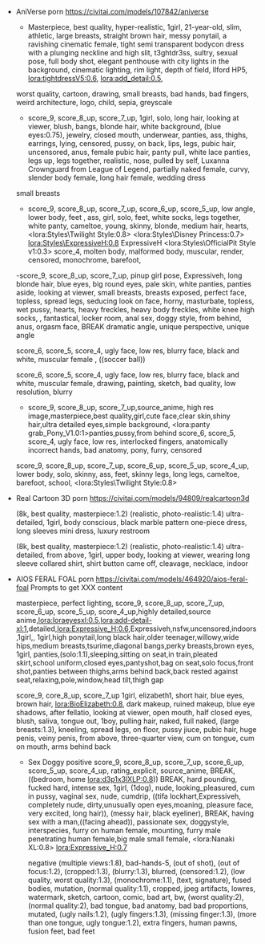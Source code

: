- AniVerse
  porn
  https://civitai.com/models/107842/aniverse

  - Masterpiece, best quality, hyper-realistic, 1girl, 21-year-old, slim, athletic, large breasts, straight brown hair, messy ponytail, a ravishing cinematic female, tight semi transparent bodycon dress with a plunging neckline and high slit, t3ghtdr3ss, sultry, sexual pose, full body shot, elegant penthouse with city lights in the background, cinematic lighting, rim light, depth of field, Ilford HP5, <lora:tightdressV5:0.6>, <lora:add_detail:0.5>,

  worst quality, cartoon, drawing, small breasts, bad hands, bad fingers, weird architecture, logo, child, sepia, greyscale

  - score_9, score_8_up, score_7_up, 1girl, solo, long hair, looking at viewer, blush, bangs, blonde hair, white background, (blue eyes:0.75), jewelry, closed mouth, underwear, panties, ass, thighs, earrings, lying, censored, pussy, on back, lips, legs, pubic hair, uncensored, anus, female pubic hair, panty pull, white lace panties, legs up, legs together, realistic, nose, pulled by self, Luxanna Crownguard from League of Legend, partially naked female, curvy, slender body female, long hair female, wedding dress

  small breasts

  - score_9, score_8_up, score_7_up, score_6_up, score_5_up, low angle, lower body, feet , ass, girl, solo, feet, white socks, legs together, white panty, cameltoe, young, skinny, blonde, medium hair, hearts, <lora:Styles\Twilight Style:0.8> <lora:Styles\Disney Princess:0.7> <lora:Styles\ExpressiveH:0.8> ExpressiveH <lora:Styles\OfficialPit Style v1:0.3>
    score_4, molten body, malformed body, muscular, render, censored, monochrome, barefoot,

  -score_9, score_8_up, score_7_up, pinup girl pose, Expressiveh, long blonde hair, blue eyes, big round eyes, pale skin, white panties, panties aside, looking at viewer, small breasts, breasts exposed, perfect face, topless, spread legs, seducing look on face, horny, masturbate, topless, wet pussy, hearts, heavy freckles, heavy body freckles, white knee high socks, , fantastical, locker room, anal sex, doggy style, from behind, anus, orgasm face, BREAK dramatic angle, unique perspective, unique angle

  score_6, score_5, score_4, ugly face, low res, blurry face, black and white, muscular female , ((soccer ball))

  score_6, score_5, score_4, ugly face, low res, blurry face, black and white, muscular female, drawing, painting, sketch, bad quality, low resolution, blurry

  - score_9, score_8_up, score_7_up,source_anime, high res image,masterpiece,best quality,girl,cute face,clear skin,shiny hair,ultra detailed eyes,simple background,
    <lora:panty grab_Pony_V1.0:1>panties,pussy,from behind
    score_6, score_5, score_4, ugly face, low res, interlocked fingers, anatomically incorrect hands, bad anatomy, pony, furry, censored

  score_9, score_8_up, score_7_up, score_6_up, score_5_up, score_4_up, lower body, solo, skinny, ass, feet, skinny legs, long legs, cameltoe, barefoot, school, <lora:Styles\Twilight Style:0.8>

- Real Cartoon 3D
  porn
  https://civitai.com/models/94809/realcartoon3d

  (8k, best quality, masterpiece:1.2) (realistic, photo-realistic:1.4) ultra-detailed, 1girl, body conscious, black marble pattern one-piece dress, long sleeves mini dress, luxury restroom

  (8k, best quality, masterpiece:1.2) (realistic, photo-realistic:1.4) ultra-detailed, from above, 1girl, upper body, looking at viewer, wearing long sleeve collared shirt, shirt button came off, cleavage, necklace, indoor

- AIOS FERAL FOAL
  porn
  https://civitai.com/models/464920/aios-feral-foal
  Prompts to get XXX content

  masterpiece, perfect lighting, score_9, score_8_up, score_7_up, score_6_up, score_5_up, score_4_up,highly detailed,source anime,<lora:loraeyesxl:0.5>,<lora:add-detail-xl:1>,detailed,<lora:Expressive_H:0.6>,Expressiveh,nsfw,uncensored,indoors,1girl,, 1girl,high ponytail,long black hair,older teenager,willowy,wide hips,medium breasts,tsurime,diagonal bangs,perky breasts,brown eyes, 1girl, panties,(solo:1.1),sleeping,sitting on seat,in train,pleated skirt,school uniform,closed eyes,pantyshot,bag on seat,solo focus,front shot,panties between thighs,arms behind back,back rested against seat,relaxing,pole,window,head tilt,thigh gap

  score_9, core_8_up, score_7_up 1girl, elizabeth1, short hair, blue eyes, brown hair, <lora:BioElizabeth:0.8>, dark makeup, ruined makeup, blue eye shadows, after fellatio, looking at viewer, open mouth, half closed eyes, blush, saliva, tongue out, 1boy, pulling hair, naked, full naked, (large breasts:1.3), kneeling, spread legs, on floor, pussy jiuce, pubic hair, huge penis, veiny penis, from above, three-quarter view, cum on tongue, cum on mouth, arms behind back

  - Sex Doggy
    positive
    score_9, score_8_up, score_7_up, score_6_up, score_5_up, score_4_up, rating_explicit, source_anime, BREAK,((bedroom, home <lora:d3p1x3lXLP:0.8>)) BREAK, hard pounding, fucked hard, intense sex, 1girl, (1dog), nude, looking_pleasured, cum in pussy, vaginal sex, nude, cumdrip, ((tifa lockhart,Expressiveh, completely nude, dirty,unusually open eyes,moaning, pleasure face, very excited, long hair)), (messy hair, black eyeliner), BREAK, having sex with a man,((facing ahead)), passionate sex, doggystyle, interspecies, furry on human female, mounting, furry male penetrating human female,big male small female, <lora:Nanaki XL:0.8> <lora:Expressive_H:0.7>

    negative
    (multiple views:1.8), bad-hands-5, (out of shot), (out of focus:1.2), (cropped:1.3), (blurry:1.3), blurred, (censored:1.2), (low quality, worst quality:1.3), (monochrome:1.1), (text, signature), fused bodies, mutation, (normal quality:1.1), cropped, jpeg artifacts, lowres, watermark, sketch, cartoon, comic, bad art, bw, (worst quality:2), (normal quality:2), bad tongue, bad anatomy, bad bad proportions, mutated, (ugly nails:1.2), (ugly fingers:1.3), (missing finger:1.3), (more than one tongue, ugly tongue:1.2), extra fingers, human pawns, fusion feet, bad feet
